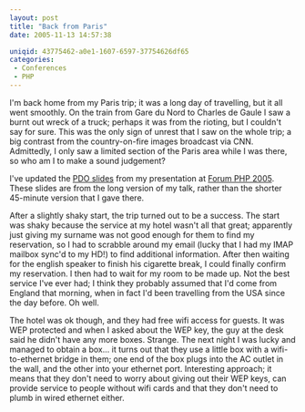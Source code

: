 ```yaml
---
layout: post
title: "Back from Paris"
date: 2005-11-13 14:57:38

uniqid: 43775462-a0e1-1607-6597-37754626df65
categories: 
 - Conferences
 - PHP
---
```

<p>I'm back home from my Paris trip; it was a long day of travelling, but it all went smoothly.  On the train from Gare du Nord to Charles de Gaule I saw a burnt out wreck of a truck; perhaps it was from the rioting, but I couldn't say for sure.  This was the only sign of unrest that I saw on the whole trip; a big contrast from the country-on-fire images broadcast via CNN.  Admittedly, I only saw a limited section of the Paris area while I was there, so who am I to make a sound judgement?   </p>
<p>I've updated the <a href="/images/PHP-Data-Objects.pdf">PDO slides</a> from my presentation at <a href="http://www.afup.org/pages/forumphp/">Forum PHP 2005</a>.  These slides are from the long version of my talk, rather than the shorter 45-minute version that I gave there.   </p>
<p>After a slightly shaky start, the trip turned out to be a success.  The start was shaky because the service at my hotel wasn't all that great; apparently just giving my surname was not good enough for them to find my reservation, so I had to scrabble around my email (lucky that I had my IMAP mailbox sync'd to my HD!) to find additional information.  After then waiting for the english speaker to finish his cigarette break, I could finally confirm my reservation.  I then had to wait for my room to be made up.  Not the best service I've ever had; I think they probably assumed that I'd come from England that morning, when in fact I'd been travelling from the USA since the day before.  Oh well.   </p>
<p><img align="right" src="http://static.flickr.com/30/62789015_0f53877519_m.jpg" alt=""/> The hotel was ok though, and they had free wifi access for guests.  It was WEP protected and when I asked about the WEP key, the guy at the desk said he didn't have any more boxes.  Strange.  The next night I was lucky and managed to obtain a box... it turns out that they use a little box with a wifi-to-ethernet bridge in them; one end of the box plugs into the AC outlet in the wall, and the other into your ethernet port.  Interesting approach; it means that they don't need to worry about giving out their WEP keys, can provide service to people without wifi cards and that they don't need to plumb in wired ethernet either.   </p>
